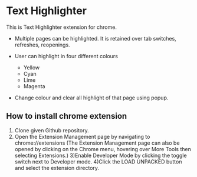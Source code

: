 # Text Highlighter
This is Text Highlighter extension for chrome.

- Multiple pages can be highlighted. It is retained over tab switches, refreshes, reopenings. 
- User can highlight in four different colours
	- Yellow
	- Cyan
	- Lime
	- Magenta

- Change colour and clear all highlight of that page using popup.

## How to install chrome extension

1) Clone given Github repository.
2) Open the Extension Management page by navigating to chrome://extensions (The Extension Management page can also be opened by clicking on the Chrome menu, hovering over More Tools then selecting Extensions.)
3)Enable Developer Mode by clicking the toggle switch next to Developer mode.
4)Click the LOAD UNPACKED button and select the extension directory.
